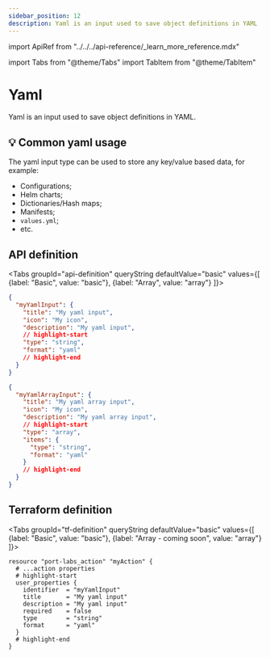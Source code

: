 ```yaml
---
sidebar_position: 12
description: Yaml is an input used to save object definitions in YAML
---
```


import ApiRef from "../../../api-reference/\_learn_more_reference.mdx"

import Tabs from "@theme/Tabs"
import TabItem from "@theme/TabItem"

# Yaml

Yaml is an input used to save object definitions in YAML.

## 💡 Common yaml usage

The yaml input type can be used to store any key/value based data, for example:

- Configurations;
- Helm charts;
- Dictionaries/Hash maps;
- Manifests;
- `values.yml`;
- etc.

## API definition

<Tabs groupId="api-definition" queryString defaultValue="basic" values={[
{label: "Basic", value: "basic"},
{label: "Array", value: "array"}
]}>

<TabItem value="basic">

```json showLineNumbers
{
  "myYamlInput": {
    "title": "My yaml input",
    "icon": "My icon",
    "description": "My yaml input",
    // highlight-start
    "type": "string",
    "format": "yaml"
    // highlight-end
  }
}
```

</TabItem>
<TabItem value="array">

```json showLineNumbers
{
  "myYamlArrayInput": {
    "title": "My yaml array input",
    "icon": "My icon",
    "description": "My yaml array input",
    // highlight-start
    "type": "array",
    "items": {
      "type": "string",
      "format": "yaml"
    }
    // highlight-end
  }
}
```

</TabItem>
</Tabs>

<ApiRef />

## Terraform definition

<Tabs groupId="tf-definition" queryString defaultValue="basic" values={[
{label: "Basic", value: "basic"},
{label: "Array - coming soon", value: "array"}
]}>

<TabItem value="basic">

```hcl showLineNumbers
resource "port-labs_action" "myAction" {
  # ...action properties
  # highlight-start
  user_properties {
    identifier  = "myYamlInput"
    title       = "My yaml input"
    description = "My yaml input"
    required    = false
    type        = "string"
    format      = "yaml"
  }
  # highlight-end
}
```

</TabItem>
</Tabs>
